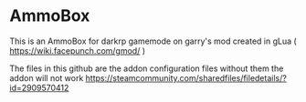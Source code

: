 # AmmoBox

This is an AmmoBox for darkrp gamemode on garry's mod created in gLua ( https://wiki.facepunch.com/gmod/ )

The files in this github are the addon configuration files without them the addon will not work
https://steamcommunity.com/sharedfiles/filedetails/?id=2909570412
